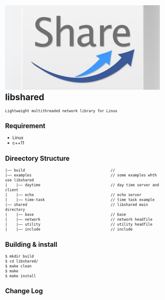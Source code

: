 ![](https://github.com/soymuchacho/GitImage/raw/master/share.gif)
libshared
==============
    Lightweight multithreaded network library for Linux
Requirement
-----------------
* Linux 
* c++11 

Direectory Structure
---------------------------------
    |—— build                                       // 
    |—— examples                                    // some examples whth use libshared
    |    |—— daytime                                // day time server and client
    |    |—— echo                                   // echo server
    |    |—— time-task                              // time task example
    |—— shared                                      // libshared main directory
    |    |—— base                                   // base
    |    |—— network                                // network headfile
    |    |—— utility                                // utility headfile
    |    |—— include                                // include   

Building & install
---------------

    $ mkdir build
    $ cd libshared/
    $ make clean 
    $ make 
    $ make install 

Change Log
------------------


